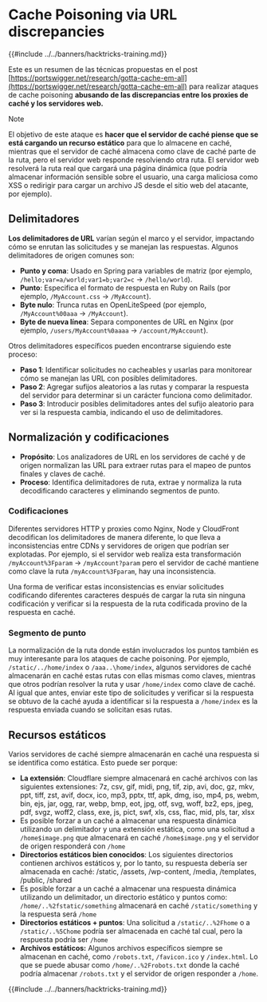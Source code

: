 # Cache Poisoning via URL discrepancies

{{#include ../../banners/hacktricks-training.md}}

Este es un resumen de las técnicas propuestas en el post [https://portswigger.net/research/gotta-cache-em-all](https://portswigger.net/research/gotta-cache-em-all) para realizar ataques de cache poisoning **abusando de las discrepancias entre los proxies de caché y los servidores web.**

> [!NOTE]
> El objetivo de este ataque es **hacer que el servidor de caché piense que se está cargando un recurso estático** para que lo almacene en caché, mientras que el servidor de caché almacena como clave de caché parte de la ruta, pero el servidor web responde resolviendo otra ruta. El servidor web resolverá la ruta real que cargará una página dinámica (que podría almacenar información sensible sobre el usuario, una carga maliciosa como XSS o redirigir para cargar un archivo JS desde el sitio web del atacante, por ejemplo).

## Delimitadores

**Los delimitadores de URL** varían según el marco y el servidor, impactando cómo se enrutan las solicitudes y se manejan las respuestas. Algunos delimitadores de origen comunes son:

- **Punto y coma**: Usado en Spring para variables de matriz (por ejemplo, `/hello;var=a/world;var1=b;var2=c` → `/hello/world`).
- **Punto**: Especifica el formato de respuesta en Ruby on Rails (por ejemplo, `/MyAccount.css` → `/MyAccount`).
- **Byte nulo**: Trunca rutas en OpenLiteSpeed (por ejemplo, `/MyAccount%00aaa` → `/MyAccount`).
- **Byte de nueva línea**: Separa componentes de URL en Nginx (por ejemplo, `/users/MyAccount%0aaaa` → `/account/MyAccount`).

Otros delimitadores específicos pueden encontrarse siguiendo este proceso:

- **Paso 1**: Identificar solicitudes no cacheables y usarlas para monitorear cómo se manejan las URL con posibles delimitadores.
- **Paso 2**: Agregar sufijos aleatorios a las rutas y comparar la respuesta del servidor para determinar si un carácter funciona como delimitador.
- **Paso 3**: Introducir posibles delimitadores antes del sufijo aleatorio para ver si la respuesta cambia, indicando el uso de delimitadores.

## Normalización y codificaciones

- **Propósito**: Los analizadores de URL en los servidores de caché y de origen normalizan las URL para extraer rutas para el mapeo de puntos finales y claves de caché.
- **Proceso**: Identifica delimitadores de ruta, extrae y normaliza la ruta decodificando caracteres y eliminando segmentos de punto.

### **Codificaciones**

Diferentes servidores HTTP y proxies como Nginx, Node y CloudFront decodifican los delimitadores de manera diferente, lo que lleva a inconsistencias entre CDNs y servidores de origen que podrían ser explotadas. Por ejemplo, si el servidor web realiza esta transformación `/myAccount%3Fparam` → `/myAccount?param` pero el servidor de caché mantiene como clave la ruta `/myAccount%3Fparam`, hay una inconsistencia.&#x20;

Una forma de verificar estas inconsistencias es enviar solicitudes codificando diferentes caracteres después de cargar la ruta sin ninguna codificación y verificar si la respuesta de la ruta codificada provino de la respuesta en caché.

### Segmento de punto

La normalización de la ruta donde están involucrados los puntos también es muy interesante para los ataques de cache poisoning. Por ejemplo, `/static/../home/index` o `/aaa..\home/index`, algunos servidores de caché almacenarán en caché estas rutas con ellas mismas como claves, mientras que otros podrían resolver la ruta y usar `/home/index` como clave de caché.\
Al igual que antes, enviar este tipo de solicitudes y verificar si la respuesta se obtuvo de la caché ayuda a identificar si la respuesta a `/home/index` es la respuesta enviada cuando se solicitan esas rutas.

## Recursos estáticos

Varios servidores de caché siempre almacenarán en caché una respuesta si se identifica como estática. Esto puede ser porque:

- **La extensión**: Cloudflare siempre almacenará en caché archivos con las siguientes extensiones: 7z, csv, gif, midi, png, tif, zip, avi, doc, gz, mkv, ppt, tiff, zst, avif, docx, ico, mp3, pptx, ttf, apk, dmg, iso, mp4, ps, webm, bin, ejs, jar, ogg, rar, webp, bmp, eot, jpg, otf, svg, woff, bz2, eps, jpeg, pdf, svgz, woff2, class, exe, js, pict, swf, xls, css, flac, mid, pls, tar, xlsx
- Es posible forzar a un caché a almacenar una respuesta dinámica utilizando un delimitador y una extensión estática, como una solicitud a `/home$image.png` que almacenará en caché `/home$image.png` y el servidor de origen responderá con `/home`
- **Directorios estáticos bien conocidos**: Los siguientes directorios contienen archivos estáticos y, por lo tanto, su respuesta debería ser almacenada en caché: /static, /assets, /wp-content, /media, /templates, /public, /shared
- Es posible forzar a un caché a almacenar una respuesta dinámica utilizando un delimitador, un directorio estático y puntos como: `/home/..%2fstatic/something` almacenará en caché `/static/something` y la respuesta será `/home`
- **Directorios estáticos + puntos**: Una solicitud a `/static/..%2Fhome` o a `/static/..%5Chome` podría ser almacenada en caché tal cual, pero la respuesta podría ser `/home`
- **Archivos estáticos:** Algunos archivos específicos siempre se almacenan en caché, como `/robots.txt`, `/favicon.ico` y `/index.html`. Lo que se puede abusar como `/home/..%2Frobots.txt` donde la caché podría almacenar `/robots.txt` y el servidor de origen responder a `/home`.

{{#include ../../banners/hacktricks-training.md}}
